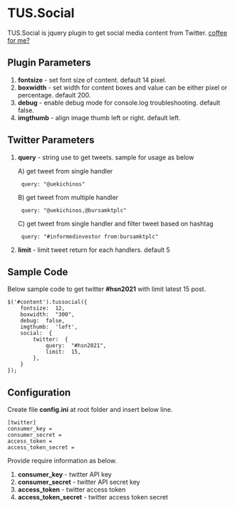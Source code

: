 # TUS.Social

TUS.Social is jquery plugin to get social media content from Twitter.
[coffee for me?](https://www.buymeacoffee.com/uekichinos)

## Plugin Parameters

1. **fontsize** - set font size of content. default 14 pixel.
2. **boxwidth** - set width for content boxes and value can be either pixel or percentage. default 200.
3. **debug** - enable debug mode for console.log troubleshooting. default false.
4. **imgthumb** - align image thumb left or right. default left.

## Twitter Parameters

1. **query** - string use to get tweets. sample for usage as below

	A) get tweet from single handler

		query: "@uekichinos"

	B) get tweet from multiple handler

	    query: "@uekichinos,@bursamktplc"

	C) get tweet from single handler and filter tweet based on hashtag

	    query: "#informedinvestor from:bursamktplc"

2. **limit** - limit tweet return for each handlers. default 5

## Sample Code

Below sample code to get twitter **#hsn2021** with limit latest 15 post.
```
$('#content').tussocial({
	fontsize:  12,
	boxwidth:  "300",
	debug:  false,
	imgthumb:  'left',
	social:  {
		twitter:  {
			query:  "#hsn2021",
			limit:  15,
		},
	}
});
```

## Configuration

Create file **config.ini** at root folder and insert below line.

```
[twitter]
consumer_key = 
consumer_secret = 
access_token = 
access_token_secret = 
```

Provide require information as below. 
1. **consumer_key** - twitter API key
2. **consumer_secret** - twitter API secret key
3. **access_token** - twitter access token
4. **access_token_secret** - twitter access token secret
